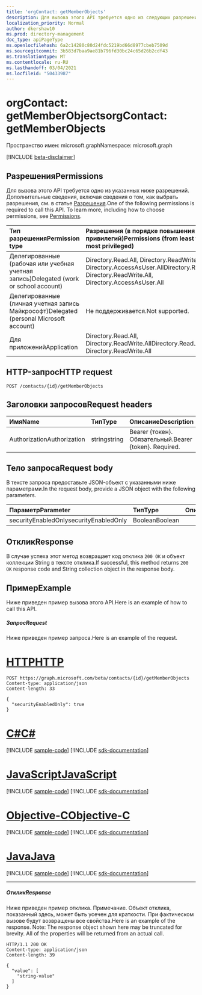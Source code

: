 ```yaml
---
title: 'orgContact: getMemberObjects'
description: Для вызова этого API требуется одно из следующих разрешений. Дополнительные сведения, включая сведения о том, как выбрать разрешения, см. в статье Разрешения.
localization_priority: Normal
author: dkershaw10
ms.prod: directory-management
doc_type: apiPageType
ms.openlocfilehash: 6a2c14280c80d24fdc5219bd66d8977cbeb7509d
ms.sourcegitcommit: 3b583d7baa9ae81b796fd30bc24c65d26b2cdf43
ms.translationtype: MT
ms.contentlocale: ru-RU
ms.lasthandoff: 03/04/2021
ms.locfileid: "50433987"
---
```

# <a name="orgcontact-getmemberobjects"></a><span data-ttu-id="a07f7-104">orgContact: getMemberObjects</span><span class="sxs-lookup"><span data-stu-id="a07f7-104">orgContact: getMemberObjects</span></span>

<span data-ttu-id="a07f7-105">Пространство имен: microsoft.graph</span><span class="sxs-lookup"><span data-stu-id="a07f7-105">Namespace: microsoft.graph</span></span>

[!INCLUDE [beta-disclaimer](../../includes/beta-disclaimer.md)]

## <a name="permissions"></a><span data-ttu-id="a07f7-106">Разрешения</span><span class="sxs-lookup"><span data-stu-id="a07f7-106">Permissions</span></span>
<span data-ttu-id="a07f7-p102">Для вызова этого API требуется одно из указанных ниже разрешений. Дополнительные сведения, включая сведения о том, как выбрать разрешения, см. в статье [Разрешения](/graph/permissions-reference).</span><span class="sxs-lookup"><span data-stu-id="a07f7-p102">One of the following permissions is required to call this API. To learn more, including how to choose permissions, see [Permissions](/graph/permissions-reference).</span></span>

|<span data-ttu-id="a07f7-109">Тип разрешения</span><span class="sxs-lookup"><span data-stu-id="a07f7-109">Permission type</span></span>      | <span data-ttu-id="a07f7-110">Разрешения (в порядке повышения привилегий)</span><span class="sxs-lookup"><span data-stu-id="a07f7-110">Permissions (from least to most privileged)</span></span>              |
|:--------------------|:---------------------------------------------------------|
|<span data-ttu-id="a07f7-111">Делегированные (рабочая или учебная учетная запись)</span><span class="sxs-lookup"><span data-stu-id="a07f7-111">Delegated (work or school account)</span></span> | <span data-ttu-id="a07f7-112">Directory.Read.All, Directory.ReadWrite.All, Directory.AccessAsUser.All</span><span class="sxs-lookup"><span data-stu-id="a07f7-112">Directory.Read.All, Directory.ReadWrite.All, Directory.AccessAsUser.All</span></span>    |
|<span data-ttu-id="a07f7-113">Делегированные (личная учетная запись Майкрософт)</span><span class="sxs-lookup"><span data-stu-id="a07f7-113">Delegated (personal Microsoft account)</span></span> | <span data-ttu-id="a07f7-114">Не поддерживается.</span><span class="sxs-lookup"><span data-stu-id="a07f7-114">Not supported.</span></span>    |
|<span data-ttu-id="a07f7-115">Для приложений</span><span class="sxs-lookup"><span data-stu-id="a07f7-115">Application</span></span> | <span data-ttu-id="a07f7-116">Directory.Read.All, Directory.ReadWrite.All</span><span class="sxs-lookup"><span data-stu-id="a07f7-116">Directory.Read.All, Directory.ReadWrite.All</span></span> |

## <a name="http-request"></a><span data-ttu-id="a07f7-117">HTTP-запрос</span><span class="sxs-lookup"><span data-stu-id="a07f7-117">HTTP request</span></span>
<!-- { "blockType": "ignored" } -->
```http
POST /contacts/{id}/getMemberObjects

```
## <a name="request-headers"></a><span data-ttu-id="a07f7-118">Заголовки запросов</span><span class="sxs-lookup"><span data-stu-id="a07f7-118">Request headers</span></span>
| <span data-ttu-id="a07f7-119">Имя</span><span class="sxs-lookup"><span data-stu-id="a07f7-119">Name</span></span>       | <span data-ttu-id="a07f7-120">Тип</span><span class="sxs-lookup"><span data-stu-id="a07f7-120">Type</span></span> | <span data-ttu-id="a07f7-121">Описание</span><span class="sxs-lookup"><span data-stu-id="a07f7-121">Description</span></span>|
|:---------------|:--------|:----------|
| <span data-ttu-id="a07f7-122">Authorization</span><span class="sxs-lookup"><span data-stu-id="a07f7-122">Authorization</span></span>  | <span data-ttu-id="a07f7-123">string</span><span class="sxs-lookup"><span data-stu-id="a07f7-123">string</span></span>  | <span data-ttu-id="a07f7-p103">Bearer {токен}. Обязательный.</span><span class="sxs-lookup"><span data-stu-id="a07f7-p103">Bearer {token}. Required.</span></span> |

## <a name="request-body"></a><span data-ttu-id="a07f7-126">Тело запроса</span><span class="sxs-lookup"><span data-stu-id="a07f7-126">Request body</span></span>
<span data-ttu-id="a07f7-127">В тексте запроса предоставьте JSON-объект с указанными ниже параметрами.</span><span class="sxs-lookup"><span data-stu-id="a07f7-127">In the request body, provide a JSON object with the following parameters.</span></span>

| <span data-ttu-id="a07f7-128">Параметр</span><span class="sxs-lookup"><span data-stu-id="a07f7-128">Parameter</span></span>    | <span data-ttu-id="a07f7-129">Тип</span><span class="sxs-lookup"><span data-stu-id="a07f7-129">Type</span></span>   |<span data-ttu-id="a07f7-130">Описание</span><span class="sxs-lookup"><span data-stu-id="a07f7-130">Description</span></span>|
|:---------------|:--------|:----------|
|<span data-ttu-id="a07f7-131">securityEnabledOnly</span><span class="sxs-lookup"><span data-stu-id="a07f7-131">securityEnabledOnly</span></span>|<span data-ttu-id="a07f7-132">Boolean</span><span class="sxs-lookup"><span data-stu-id="a07f7-132">Boolean</span></span>||

## <a name="response"></a><span data-ttu-id="a07f7-133">Отклик</span><span class="sxs-lookup"><span data-stu-id="a07f7-133">Response</span></span>

<span data-ttu-id="a07f7-134">В случае успеха этот метод возвращает код отклика `200 OK` и объект коллекции String в тексте отклика.</span><span class="sxs-lookup"><span data-stu-id="a07f7-134">If successful, this method returns `200 OK` response code and String collection object in the response body.</span></span>

## <a name="example"></a><span data-ttu-id="a07f7-135">Пример</span><span class="sxs-lookup"><span data-stu-id="a07f7-135">Example</span></span>
<span data-ttu-id="a07f7-136">Ниже приведен пример вызова этого API.</span><span class="sxs-lookup"><span data-stu-id="a07f7-136">Here is an example of how to call this API.</span></span>
##### <a name="request"></a><span data-ttu-id="a07f7-137">Запрос</span><span class="sxs-lookup"><span data-stu-id="a07f7-137">Request</span></span>
<span data-ttu-id="a07f7-138">Ниже приведен пример запроса.</span><span class="sxs-lookup"><span data-stu-id="a07f7-138">Here is an example of the request.</span></span>

# <a name="http"></a>[<span data-ttu-id="a07f7-139">HTTP</span><span class="sxs-lookup"><span data-stu-id="a07f7-139">HTTP</span></span>](#tab/http)
<!-- {
  "blockType": "request",
  "name": "orgcontact_getmemberobjects"
}-->
```http
POST https://graph.microsoft.com/beta/contacts/{id}/getMemberObjects
Content-type: application/json
Content-length: 33

{
  "securityEnabledOnly": true
}
```
# <a name="c"></a>[<span data-ttu-id="a07f7-140">C#</span><span class="sxs-lookup"><span data-stu-id="a07f7-140">C#</span></span>](#tab/csharp)
[!INCLUDE [sample-code](../includes/snippets/csharp/orgcontact-getmemberobjects-csharp-snippets.md)]
[!INCLUDE [sdk-documentation](../includes/snippets/snippets-sdk-documentation-link.md)]

# <a name="javascript"></a>[<span data-ttu-id="a07f7-141">JavaScript</span><span class="sxs-lookup"><span data-stu-id="a07f7-141">JavaScript</span></span>](#tab/javascript)
[!INCLUDE [sample-code](../includes/snippets/javascript/orgcontact-getmemberobjects-javascript-snippets.md)]
[!INCLUDE [sdk-documentation](../includes/snippets/snippets-sdk-documentation-link.md)]

# <a name="objective-c"></a>[<span data-ttu-id="a07f7-142">Objective-C</span><span class="sxs-lookup"><span data-stu-id="a07f7-142">Objective-C</span></span>](#tab/objc)
[!INCLUDE [sample-code](../includes/snippets/objc/orgcontact-getmemberobjects-objc-snippets.md)]
[!INCLUDE [sdk-documentation](../includes/snippets/snippets-sdk-documentation-link.md)]

# <a name="java"></a>[<span data-ttu-id="a07f7-143">Java</span><span class="sxs-lookup"><span data-stu-id="a07f7-143">Java</span></span>](#tab/java)
[!INCLUDE [sample-code](../includes/snippets/java/orgcontact-getmemberobjects-java-snippets.md)]
[!INCLUDE [sdk-documentation](../includes/snippets/snippets-sdk-documentation-link.md)]

---


##### <a name="response"></a><span data-ttu-id="a07f7-144">Отклик</span><span class="sxs-lookup"><span data-stu-id="a07f7-144">Response</span></span>
<span data-ttu-id="a07f7-p104">Ниже приведен пример отклика. Примечание. Объект отклика, показанный здесь, может быть усечен для краткости. При фактическом вызове будут возвращены все свойства.</span><span class="sxs-lookup"><span data-stu-id="a07f7-p104">Here is an example of the response. Note: The response object shown here may be truncated for brevity. All of the properties will be returned from an actual call.</span></span>
<!-- {
  "blockType": "response",
  "truncated": true,
  "@odata.type": "string",
  "isCollection": true
} -->
```http
HTTP/1.1 200 OK
Content-type: application/json
Content-length: 39

{
  "value": [
    "string-value"
  ]
}
```

<!-- uuid: 8fcb5dbc-d5aa-4681-8e31-b001d5168d79
2015-10-25 14:57:30 UTC -->
<!--
{
  "type": "#page.annotation",
  "description": "orgContact: getMemberObjects",
  "keywords": "",
  "section": "documentation",
  "tocPath": "",
  "suppressions": [
  ]
}
-->


